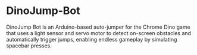 # DinoJump-Bot
DinoJump Bot is an Arduino-based auto-jumper for the Chrome Dino game that uses a light sensor and servo motor to detect on-screen obstacles and automatically trigger jumps, enabling endless gameplay by simulating spacebar presses.
